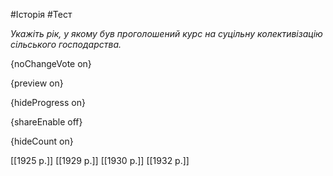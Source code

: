 #Історія #Тест

*Укажіть рік, у якому був проголошений курс на суцільну колективізацію сільського господарства.*

{noChangeVote on}

{preview on}

{hideProgress on}

{shareEnable off}

{hideCount on}

[[1925 р.]]
[[1929 р.]]
[[1930 р.]]
[[1932 р.]]
